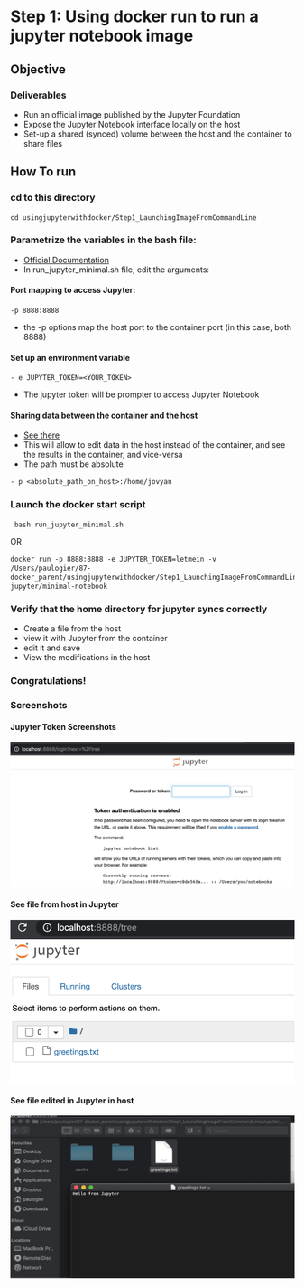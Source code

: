 # Step 1: Using docker run to run a jupyter notebook image
## Objective
### Deliverables
- Run an official image published by the Jupyter Foundation
- Expose the Jupyter Notebook interface locally on the host
- Set-up a shared (synced) volume between the host and the container to share files

## How To run
### cd to this directory

````
cd usingjupyterwithdocker/Step1_LaunchingImageFromCommandLine
````

### Parametrize the variables in the bash file:
- [Official Documentation](https://docs.docker.com/engine/reference/commandline/run/)
- In run_jupyter_minimal.sh file, edit the arguments:

#### Port mapping to access Jupyter:
````
-p 8888:8888
````

- the -p options map the host port to the container port (in this case, both 8888)

#### Set up an environment variable
````
- e JUPYTER_TOKEN=<YOUR_TOKEN>
````

- The jupyter token will be prompter to access Jupyter Notebook

#### Sharing data between the container and the host
- [See there](https://thenewstack.io/docker-basics-how-to-share-data-between-a-docker-container-and-host/)
- This will allow to edit data in the host instead of the container, and see the results in the container, and vice-versa
- The path must be absolute

````
- p <absolute_path_on_host>:/home/jovyan
````

### Launch the docker start script
````
 bash run_jupyter_minimal.sh
````

OR

````
docker run -p 8888:8888 -e JUPYTER_TOKEN=letmein -v /Users/paulogier/87-docker_parent/usingjupyterwithdocker/Step1_LaunchingImageFromCommandLine/Jupyter_Home_Folder:/home/jovyan jupyter/minimal-notebook
````

### Verify that the home directory for jupyter syncs correctly
- Create a file from the host
- view it with Jupyter from the container
- edit it and save
- View the modifications in the host

### Congratulations!

### Screenshots
#### Jupyter Token Screenshots
![Token-Prompt](https://github.com/ogierpaul/usingjupyterwithdocker/blob/master/images/Jupyter_Token_Prompt.png)

#### See file from host in Jupyter
![Jupyter-File](https://github.com/ogierpaul/usingjupyterwithdocker/blob/master/images/Jupyter_Greetings.png)

#### See file edited in Jupyter in host
![Host-File](https://github.com/ogierpaul/usingjupyterwithdocker/blob/master/images/Host_Greetings.png)
